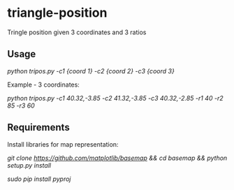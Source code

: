 # triangle-position
Tringle position given 3 coordinates and 3 ratios

## Usage

*python tripos.py -c1 {coord 1} -c2 {coord 2} -c3 {coord 3}*

Example - 3 coordinates:

*python tripos.py -c1 40.32,-3.85 -c2 41.32,-3.85 -c3 40.32,-2.85 -r1 40 -r2 85 -r3 60*


## Requirements

Install libraries for map representation: 

*git clone https://github.com/matplotlib/basemap && cd basemap && python setup.py install*

*sudo pip install pyproj*
